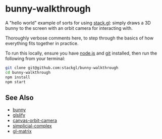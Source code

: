 # bunny-walkthrough

A "hello world" example of sorts for using [stack.gl](http://stack.gl/):
simply draws a 3D bunny to the screen with an orbit camera for interacting
with.

Thoroughly verbose comments here, to step through the basics of how everything
fits together in practice.

To run this locally, ensure you have [node.js](http://nodejs.org/) and
[git](http://git-scm.com/) installed, then run the following from your terminal:

``` bash
git clone git@github.com:stackgl/bunny-walkthrough
cd bunny-walkthrough
npm install
npm start
```

## See Also

* [bunny](http://github.com/mikolalysenko/bunny)
* [glslify](http://github.com/stackgl/glslify)
* [canvas-orbit-camera](http://github.com/hughsk/canvas-orbit-camera)
* [simplicial-complex](http://github.com/mikolalysenko/simplicial-complex)
* [gl-matrix](http://github.com/toji/gl-matrix)
